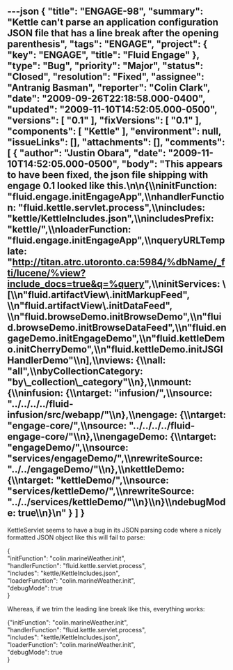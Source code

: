 ---json
{
  "title": "ENGAGE-98",
  "summary": "Kettle can't parse an application configuration JSON file that has a line break after the opening parenthesis",
  "tags": "ENGAGE",
  "project": {
    "key": "ENGAGE",
    "title": "Fluid Engage"
  },
  "type": "Bug",
  "priority": "Major",
  "status": "Closed",
  "resolution": "Fixed",
  "assignee": "Antranig Basman",
  "reporter": "Colin Clark",
  "date": "2009-09-26T22:18:58.000-0400",
  "updated": "2009-11-10T14:52:05.000-0500",
  "versions": [
    "0.1"
  ],
  "fixVersions": [
    "0.1"
  ],
  "components": [
    "Kettle"
  ],
  "environment": null,
  "issueLinks": [],
  "attachments": [],
  "comments": [
    {
      "author": "Justin Obara",
      "date": "2009-11-10T14:52:05.000-0500",
      "body": "This appears to have been fixed, the json file shipping with engage 0.1 looked like this.\n\n{\\\ninitFunction: \"fluid.engage.initEngageApp\",\\\nhandlerFunction: \"fluid.kettle.servlet.process\",\\\nincludes: \"kettle/KettleIncludes.json\",\\\nincludesPrefix: \"kettle/\",\\\nloaderFunction: \"fluid.engage.initEngageApp\",\\\nqueryURLTemplate: \"<http://titan.atrc.utoronto.ca:5984/%dbName/_fti/lucene/%view?include_docs=true&q=%query>\",\\\ninitServices: \\[\\\n\"fluid.artifactView\\.initMarkupFeed\", \\\n\"fluid.artifactView\\.initDataFeed\", \\\n\"fluid.browseDemo.initBrowseDemo\",\\\n\"fluid.browseDemo.initBrowseDataFeed\",\\\n\"fluid.engageDemo.initEngageDemo\",\\\n\"fluid.kettleDemo.initCherryDemo\",\\\n\"fluid.kettleDemo.initJSGIHandlerDemo\"\\\n],\\\nviews: {\\\nall: \"all\",\\\nbyCollectionCategory: \"by\\_collection\\_category\"\\\n},\\\nmount: {\\\ninfusion: {\\\ntarget: \"infusion/\",\\\nsource: \"../../../../fluid-infusion/src/webapp/\"\\\n},\\\nengage: {\\\ntarget: \"engage-core/\",\\\nsource: \"../../../../fluid-engage-core/\"\\\n},\\\nengageDemo: {\\\ntarget: \"engageDemo/\",\\\nsource: \"services/engageDemo/\",\\\nrewriteSource: \"../../engageDemo/\"\\\n},\\\nkettleDemo: {\\\ntarget: \"kettleDemo/\",\\\nsource: \"services/kettleDemo/\",\\\nrewriteSource: \"../../services/kettleDemo/\"\\\n}\\\n}\\\ndebugMode: true\\\n}\n"
    }
  ]
}
---
KettleServlet seems to have a bug in its JSON parsing code where a nicely formatted JSON object like this will fail to parse:

{\
"initFunction": "colin.marineWeather.init",\
"handlerFunction": "fluid.kettle.servlet.process",\
"includes": "kettle/KettleIncludes.json",\
"loaderFunction": "colin.marineWeather.init",\
"debugMode": true\
}

Whereas, if we trim the leading line break like this, everything works:

{"initFunction": "colin.marineWeather.init",\
"handlerFunction": "fluid.kettle.servlet.process",\
"includes": "kettle/KettleIncludes.json",\
"loaderFunction": "colin.marineWeather.init",\
"debugMode": true\
}

        
